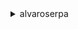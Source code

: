 <details>
<summary>alvaroserpa</summary>

- [DeviantArt](https://www.deviantart.com/alvaroserpa)

    <details>
    <summary>Wallpapers</summary>

    <a href="https://www.deviantart.com/alvaroserpa/art/loneliness-894844696">
      <img src="./authors/alvaroserpa/loneliness-(4K).jpg" title="loneliness" width=600/>
    </a>

    </details>
</details>
